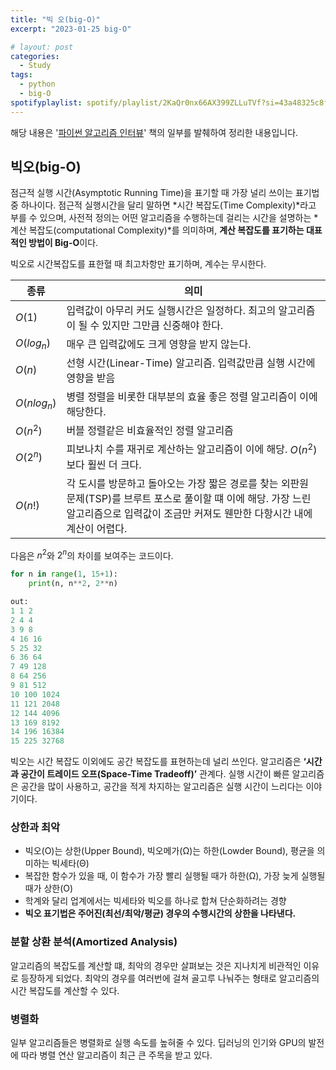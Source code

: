 ```yaml
---
title: "빅 오(big-O)"
excerpt: "2023-01-25 big-O"

# layout: post
categories:
  - Study
tags:
  - python
  - big-O
spotifyplaylist: spotify/playlist/2KaQr0nx66AX399ZLLuTVf?si=43a48325c8fc4b16
---
```

해당 내용은 '[파이썬 알고리즘 인터뷰](https://product.kyobobook.co.kr/detail/S000001932748)' 책의 일부를 발췌하여 정리한 내용입니다.

## 빅오(big-O)

점근적 실행 시간(Asymptotic Running Time)을 표기할 때 가장 널리 쓰이는 표기법 중 하나이다. 점근적 실행시간을 달리 말하면 *시간 복잡도(Time Complexity)*라고 부를 수 있으며, 사전적 정의는 어떤 알고리즘을 수행하는데 걸리는 시간을 설명하는 *계산 복잡도(computational Complexity)*를 의미하며, **계산 복잡도를 표기하는 대표적인 방법이 Big-O**이다.

빅오로 시간복잡도를 표한혈 때 최고차항만 표기하며, 계수는 무시한다. 

| 종류 | 의미 |
| --- | --- |
| $O(1)$ | 입력값이 아무리 커도 실행시간은 일정하다. 최고의 알고리즘이 될 수 있지만 그만큼 신중해야 한다. |
| $O(log_n)$ | 매우 큰 입력값에도 크게 영향을 받지 않는다.  |
| $O(n)$ | 선형 시간(Linear-Time) 알고리즘. 입력값만큼 실행 시간에 영향을 받음 |
| $O(nlog_n)$ | 병렬 정렬을 비롯한 대부분의 효율 좋은 정렬 알고리즘이 이에 해당한다. |
| $O(n^2)$ | 버블 정렬같은 비효율적인 정렬 알고리즘 |
| $O(2^n)$ | 피보나치 수를 재귀로 계산하는 알고리즘이 이에 해당. $O(n^2)$보다 훨씬 더 크다. |
| $O(n!)$ | 각 도시를 방문하고 돌아오는 가장 짧은 경로를 찾는 외판원 문제(TSP)를 브루트 포스로  풀이할 떄 이에 해당. 가장 느린 알고리즘으로 입력값이 조금만 커져도 웬만한 다항시간 내에 계산이 어렵다. |

다음은 $n^2$와 $2^n$의 차이를 보여주는 코드이다.

```python
for n in range(1, 15+1):
    print(n, n**2, 2**n)

out:
1 1 2
2 4 4
3 9 8
4 16 16
5 25 32
6 36 64
7 49 128
8 64 256
9 81 512
10 100 1024
11 121 2048
12 144 4096
13 169 8192
14 196 16384
15 225 32768
```

빅오는 시간 복잡도 이외에도 공간 복잡도를 표현하는데 널리 쓰인다. 알고리즘은 **‘시간과 공간이 트레이드 오프(Space-Time Tradeoff)’** 관계다. 실행 시간이 빠른 알고리즘은 공간을 많이 사용하고, 공간을 적게 차지하는 알고리즘은 실행 시간이 느리다는 이야기이다.

### 상한과 최악

- 빅오(O)는 상한(Upper Bound), 빅오메가(Ω)는 하한(Lowder Bound), 평균을 의미하는 빅세타(Θ)
- 복잡한 함수가 있을 때, 이 함수가 가장 빨리 실행될 때가 하한(Ω), 가장 늦게 실행될 때가 상한(O)
- 학계와 달리 업계에서는 빅세타와 빅오를 하나로 합쳐 단순화하려는 경향
- **빅오 표기법은 주어진(최선/최악/평균) 경우의 수행시간의 상한을 나타낸다.**

### 분할 상환 분석(Amortized Analysis)

알고리즘의 복잡도를 계산할 떄, 최악의 경우만 살펴보는 것은 지나치게 비관적인 이유로 등장하게 되었다. 최악의 경우를 여러번에 걸쳐 골고루 나눠주는 형태로 알고리즘의 시간 복잡도를 계산할 수 있다.

### 병렬화

일부 알고리즘들은 병렬화로 실행 속도를 높혀줄 수 있다. 딥러닝의 인기와 GPU의 발전에 따라 병렬 연산 알고리즘이 최근 큰 주목을 받고 있다.